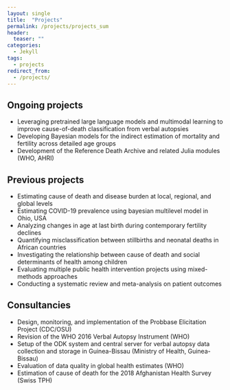 ```yaml
---
layout: single
title:  "Projects"
permalink: /projects/projects_sum
header:
  teaser: ""
categories: 
  - Jekyll
tags:
  - projects
redirect_from: 
  - /projects/
---
```




Ongoing projects
------

- Leveraging pretrained large language models and multimodal learning to improve cause-of-death classification from verbal autopsies
- Developing Bayesian models for the indirect estimation of mortality and fertility across detailed age groups
- Development of the Reference Death Archive and related Julia modules (WHO, AHRI)

Previous projects
------

- Estimating cause of death and disease burden at local, regional, and global levels
- Estimating COVID-19 prevalence using bayesian multilevel model in Ohio, USA
- Analyzing changes in age at last birth during contemporary fertility declines
- Quantifying misclassification between stillbirths and neonatal deaths in African countries
- Investigating the relationship between cause of death and social determinants of health among children
- Evaluating multiple public health intervention projects using mixed-methods approaches
- Conducting a systematic review and meta-analysis on patient outcomes


Consultancies
------
- Design, monitoring, and implementation of the Probbase Elicitation Project (CDC/OSU)
- Revision of the WHO 2016 Verbal Autopsy Instrument (WHO)
- Setup of the ODK system and central server for verbal autopsy data collection and storage in Guinea-Bissau (Ministry of Health, Guinea-Bissau)
- Evaluation of data quality in global health estimates (WHO)
- Estimation of cause of death for the 2018 Afghanistan Health Survey (Swiss TPH)

